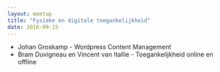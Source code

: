 ```yaml
---
layout: meetup
title: "Fysieke en digitale toegankelijkheid"
date: 2016-09-15
---
```


* Johan Groskamp - Wordpress Content Management
* Bram Duvigneau en Vincent van Itallie - Toegankelijkheid online en offline
